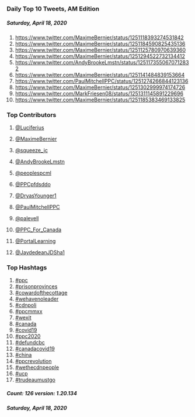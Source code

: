 ### Daily Top 10 Tweets, AM Edition
##### Saturday, April 18, 2020
 1) https://www.twitter.com/MaximeBernier/status/1251118393274531842
 2) https://www.twitter.com/MaximeBernier/status/1251184590825435136
 3) https://www.twitter.com/MaximeBernier/status/1251125780970639360
 4) https://www.twitter.com/MaximeBernier/status/1251294522732134412
 5) https://www.twitter.com/AndyBrookeLmstn/status/1251173550670712832
 6) https://www.twitter.com/MaximeBernier/status/1251141484839153664
 7) https://www.twitter.com/PaulMitchellPPC/status/1251274266844123136
 8) https://www.twitter.com/MaximeBernier/status/1251302999974174726
 9) https://www.twitter.com/MarkFriesen08/status/1251311145891229696
10) https://www.twitter.com/MaximeBernier/status/1251185383469133825

### Top Contributors
  1) [@Luciferius](https://www.twitter.com/Luciferius)
  2) [@MaximeBernier](https://www.twitter.com/MaximeBernier)
  3) [@squeeze_jc](https://www.twitter.com/squeeze_jc)
  4) [@AndyBrookeLmstn](https://www.twitter.com/AndyBrookeLmstn)
  5) [@peoplespcml](https://www.twitter.com/peoplespcml)
  6) [@PPCpfdsddo](https://www.twitter.com/PPCpfdsddo)
  7) [@DryasYounger1](https://www.twitter.com/DryasYounger1)
  8) [@PaulMitchellPPC](https://www.twitter.com/PaulMitchellPPC)
  9) [@palevell](https://www.twitter.com/palevell)
 10) [@PPC_For_Canada](https://www.twitter.com/PPC_For_Canada)

 11) [@PortalLearning](https://www.twitter.com/PortalLearning)
 12) [@JaydedeanJDSha1](https://www.twitter.com/JaydedeanJDSha1)


### Top Hashtags

  1) [#ppc](https://www.twitter.com/hashtag/ppc)
  2) [#prisonprovinces](https://www.twitter.com/hashtag/prisonprovinces)
  3) [#cowardofthecottage](https://www.twitter.com/hashtag/cowardofthecottage)
  4) [#wehavenoleader](https://www.twitter.com/hashtag/wehavenoleader)
  5) [#cdnpoli](https://www.twitter.com/hashtag/cdnpoli)
  6) [#ppcmmxx](https://www.twitter.com/hashtag/ppcmmxx)
  7) [#wexit](https://www.twitter.com/hashtag/wexit)
  8) [#canada](https://www.twitter.com/hashtag/canada)
  9) [#covid19](https://www.twitter.com/hashtag/covid19)
 10) [#ppc2020](https://www.twitter.com/hashtag/ppc2020)
 11) [#defundcbc](https://www.twitter.com/hashtag/defundcbc)
 12) [#canadacovid19](https://www.twitter.com/hashtag/canadacovid19)
 13) [#china](https://www.twitter.com/hashtag/china)
 14) [#ppcrevolution](https://www.twitter.com/hashtag/ppcrevolution)
 15) [#wethecdnpeople](https://www.twitter.com/hashtag/wethecdnpeople)
 16) [#ucp](https://www.twitter.com/hashtag/ucp)
 17) [#trudeaumustgo](https://www.twitter.com/hashtag/trudeaumustgo)

##### Count: 126	version: 1.20.134
##### Saturday, April 18, 2020

